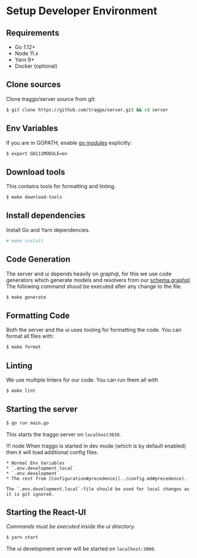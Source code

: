 # Setup Developer Environment

## Requirements

- Go 1.12+
- Node 11.x
- Yarn 9+
- Docker (optional)

## Clone sources

Clone traggo/server source from git:

```bash
$ git clone https://github.com/traggo/server.git && cd server
```

## Env Variables

If you are in GOPATH, enable [go modules](https://github.com/golang/go/wiki/Modules) explicitly:

```bash
$ export GO111MODULE=on
```

## Download tools

This contains tools for formatting and linting.

```bash
$ make download-tools
```

## Install dependencies

Install Go and Yarn dependencies.

```bash
# make install
```

## Code Generation

The server and ui depends heavily on graphql, for this we use code generators which generate models and resolvers from 
our [schema.graphql](https://github.com/traggo/server/blob/master/schema.graphql). 
The following command shoud be executed after any change to the file.

```bash
$ make generate
```

## Formatting Code

Both the server and the ui uses tooling for formatting the code. You can format all files with:

```bash
$ make format
```

## Linting

We use multiple linters for our code. You can run them all with

```bash
$ make lint
```

## Starting the server

```bash
$ go run main.go
```

This starts the traggo server on `localhost3030`.

!!! node
    When traggo is started in dev mode (which is by default enabled) then it will load additional config files.
    
    * Normal Env Variables
    * `.env.development.local`
    * `.env.development`
    * The rest from [Configuration#precedence](../config.md#precedence).
    
    The `.env.development.local`-file should be used for local changes as it is git ignored.

## Starting the React-UI

_Commands must be executed inside the ui directory._

```bash
$ yarn start
```
The ui development server will be started on `localhost:3000`.
